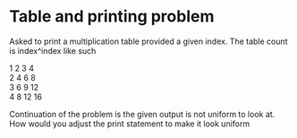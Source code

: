 # Table and printing problem

Asked to print a multiplication table provided a given index.
The table count is index^index like such

1  2  3  4 \
2  4  6  8 \
3  6  9  12 \
4  8  12 16

Continuation of the problem is the given output is not uniform to
look at. How would you adjust the print statement to make it look uniform
